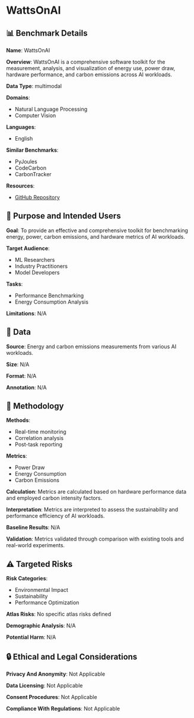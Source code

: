 # WattsOnAI

## 📊 Benchmark Details

**Name**: WattsOnAI

**Overview**: WattsOnAI is a comprehensive software toolkit for the measurement, analysis, and visualization of energy use, power draw, hardware performance, and carbon emissions across AI workloads.

**Data Type**: multimodal

**Domains**:
- Natural Language Processing
- Computer Vision

**Languages**:
- English

**Similar Benchmarks**:
- PyJoules
- CodeCarbon
- CarbonTracker

**Resources**:
- [GitHub Repository](https://github.com/SusCom-Lab/WattsOnAI)

## 🎯 Purpose and Intended Users

**Goal**: To provide an effective and comprehensive toolkit for benchmarking energy, power, carbon emissions, and hardware metrics of AI workloads.

**Target Audience**:
- ML Researchers
- Industry Practitioners
- Model Developers

**Tasks**:
- Performance Benchmarking
- Energy Consumption Analysis

**Limitations**: N/A

## 💾 Data

**Source**: Energy and carbon emissions measurements from various AI workloads.

**Size**: N/A

**Format**: N/A

**Annotation**: N/A

## 🔬 Methodology

**Methods**:
- Real-time monitoring
- Correlation analysis
- Post-task reporting

**Metrics**:
- Power Draw
- Energy Consumption
- Carbon Emissions

**Calculation**: Metrics are calculated based on hardware performance data and employed carbon intensity factors.

**Interpretation**: Metrics are interpreted to assess the sustainability and performance efficiency of AI workloads.

**Baseline Results**: N/A

**Validation**: Metrics validated through comparison with existing tools and real-world experiments.

## ⚠️ Targeted Risks

**Risk Categories**:
- Environmental Impact
- Sustainability
- Performance Optimization

**Atlas Risks**:
No specific atlas risks defined

**Demographic Analysis**: N/A

**Potential Harm**: N/A

## 🔒 Ethical and Legal Considerations

**Privacy And Anonymity**: Not Applicable

**Data Licensing**: Not Applicable

**Consent Procedures**: Not Applicable

**Compliance With Regulations**: Not Applicable
